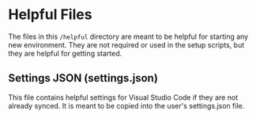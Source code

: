 # Helpful Files

The files in this `/helpful` directory are meant to be helpful for starting any new environment. They are not required or used in the setup scripts, but they are helpful for getting started.

## Settings JSON (settings.json)

This file contains helpful settings for Visual Studio Code if they are not already synced. It is meant to be copied into the user's settings.json file.
